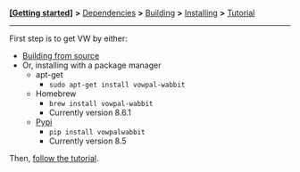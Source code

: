 [**[Getting started]**](https://github.com/VowpalWabbit/vowpal_wabbit/wiki/Getting-started) **>** [Dependencies](https://github.com/VowpalWabbit/vowpal_wabbit/wiki/Dependencies) **>** [Building](https://github.com/VowpalWabbit/vowpal_wabbit/wiki/Building) **>** [Installing](https://github.com/VowpalWabbit/vowpal_wabbit/wiki/Installing) **>** [Tutorial](https://github.com/VowpalWabbit/vowpal_wabbit/wiki/Tutorial)

<hr>

First step is to get VW by either:
- [Building from source](Dependencies)
- Or, installing with a package manager
  - apt-get
    - `sudo apt-get install vowpal-wabbit`
  - Homebrew
    - `brew install vowpal-wabbit`
    - Currently version 8.6.1
  - [Pypi](https://pypi.org/project/vowpalwabbit/)
    - `pip install vowpalwabbit`
    - Currently version 8.5

Then, [follow the tutorial](Tutorial).